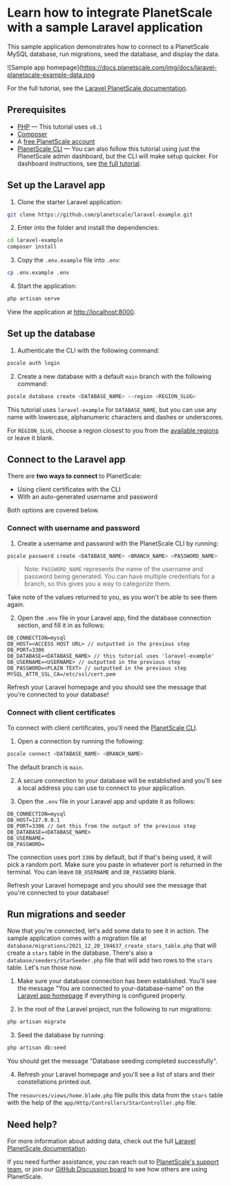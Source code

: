 # Learn how to integrate PlanetScale with a sample Laravel application

This sample application demonstrates how to connect to a PlanetScale MySQL database, run migrations, seed the database, and display the data.

![Sample app homepage](https://docs.planetscale.com/img/docs/laravel-planetscale-example-data.png

For the full tutorial, see the [Laravel PlanetScale documentation](https://docs.planetscale.com/tutorials/connect-laravel-app).

## Prerequisites

- [PHP](https://www.php.net/manual/en/install.php) &mdash; This tutorial uses `v8.1`
- [Composer](https://getcomposer.org/)
- A [free PlanetScale account](https://auth.planetscale.com/sign-up)
- [PlanetScale CLI](https://github.com/planetscale/cli) &mdash; You can also follow this tutorial using just the PlanetScale admin dashboard, but the CLI will make setup quicker. For dashboard instructions, see [the full tutorial](https://docs.planetscale.com/tutorials/connect-laravel-app).

## Set up the Laravel app

1. Clone the starter Laravel application:

```bash
git clone https://github.com/planetscale/laravel-example.git
```

2. Enter into the folder and install the dependencies:

```bash
cd laravel-example
composer install
```

3. Copy the `.env.example` file into `.env`:

```bash
cp .env.example .env
```

4. Start the application:

```bash
php artisan serve
```

View the application at [http://localhost:8000](http://localhost:8000).

## Set up the database

1. Authenticate the CLI with the following command:

```bash
pscale auth login
```

2. Create a new database with a default `main` branch with the following command:

```bash
pscale database create <DATABASE_NAME> --region <REGION_SLUG>
```

This tutorial uses `laravel-example` for `DATABASE_NAME`, but you can use any name with lowercase, alphanumeric characters and dashes or underscores.

For `REGION_SLUG`, choose a region closest to you from the [available regions](/concepts/regions#available-regions) or leave it blank.

## Connect to the Laravel app

There are **two ways to connect** to PlanetScale:

- Using client certificates with the CLI
- With an auto-generated username and password

Both options are covered below.

### Connect with username and password

1. Create a username and password with the PlanetScale CLI by running:

```bash
pscale password create <DATABASE_NAME> <BRANCH_NAME> <PASSWORD_NAME>
```

> Note: `PASSWORD_NAME` represents the name of the username and password being generated. You can have multiple credentials for a branch, so this gives you a way to categorize them.

Take note of the values returned to you, as you won't be able to see them again.

2. Open the `.env` file in your Laravel app, find the database connection section, and fill it in as follows:

```
DB_CONNECTION=mysql
DB_HOST=<ACCESS HOST URL> // outputted in the previous step
DB_PORT=3306
DB_DATABASE=<DATABASE_NAME> // this tutorial uses 'laravel-example'
DB_USERNAME=<USERNAME> // outputted in the previous step
DB_PASSWORD=<PLAIN TEXT> // outputted in the previous step
MYSQL_ATTR_SSL_CA=/etc/ssl/cert.pem
```

Refresh your Laravel homepage and you should see the message that you're connected to your database!

### Connect with client certificates

To connect with client certificates, you'll need the [PlanetScale CLI](https://github.com/planetscale/cli).

1. Open a connection by running the following:

```bash
pscale connect <DATABASE_NAME> <BRANCH_NAME>
```

The default branch is `main`.

2. A secure connection to your database will be established and you'll see a local address you can use to connect to your application.

3. Open the `.env` file in your Laravel app and update it as follows:

```
DB_CONNECTION=mysql
DB_HOST=127.0.0.1
DB_PORT=3306 // Get this from the output of the previous step
DB_DATABASE=<DATABASE_NAME>
DB_USERNAME=
DB_PASSWORD=
```

The connection uses port `3306` by default, but if that's being used, it will pick a random port. Make sure you paste in whatever port is returned in the terminal. You can leave `DB_USERNAME` and `DB_PASSWORD` blank.

Refresh your Laravel homepage and you should see the message that you're connected to your database!

## Run migrations and seeder

Now that you're connected, let's add some data to see it in action. The sample application comes with a migration file at `database/migrations/2021_12_20_194637_create_stars_table.php` that will create a `stars` table in the database. There's also a `database/seeders/StarSeeder.php` file that will add two rows to the `stars` table. Let's run those now.

1. Make sure your database connection has been established. You'll see the message "You are connected to your-database-name" on the [Laravel app homepage](http://localhost:8000/) if everything is configured properly.

2. In the root of the Laravel project, run the following to run migrations:

```bash
php artisan migrate
```

3. Seed the database by running:

```bash
php artisan db:seed
```

You should get the message "Database seeding completed successfully".

4. Refresh your Laravel homepage and you'll see a list of stars and their constellations printed out.

The `resources/views/home.blade.php` file pulls this data from the `stars` table with the help of the `app/Http/Controllers/StarController.php` file.

## Need help?

For more information about adding data, check out the full [Laravel PlanetScale documentation](https://docs.planetscale.com/tutorials/connect-laravel-app).

If you need further assistance, you can reach out to [PlanetScale's support team](https://www.planetscale.com/support), or join our [GitHub Discussion board](https://github.com/planetscale/beta/discussions) to see how others are using PlanetScale.
